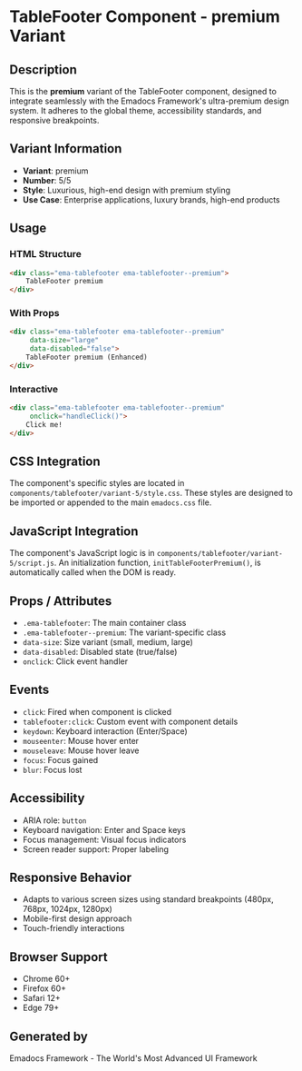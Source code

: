 # TableFooter Component - premium Variant

## Description
This is the **premium** variant of the TableFooter component, designed to integrate seamlessly with the Emadocs Framework's ultra-premium design system. It adheres to the global theme, accessibility standards, and responsive breakpoints.

## Variant Information
- **Variant**: premium
- **Number**: 5/5
- **Style**: Luxurious, high-end design with premium styling
- **Use Case**: Enterprise applications, luxury brands, high-end products

## Usage

### HTML Structure
```html
<div class="ema-tablefooter ema-tablefooter--premium">
    TableFooter premium
</div>
```

### With Props
```html
<div class="ema-tablefooter ema-tablefooter--premium" 
     data-size="large" 
     data-disabled="false">
    TableFooter premium (Enhanced)
</div>
```

### Interactive
```html
<div class="ema-tablefooter ema-tablefooter--premium" 
     onclick="handleClick()">
    Click me!
</div>
```

## CSS Integration
The component's specific styles are located in `components/tablefooter/variant-5/style.css`. These styles are designed to be imported or appended to the main `emadocs.css` file.

## JavaScript Integration
The component's JavaScript logic is in `components/tablefooter/variant-5/script.js`. An initialization function, `initTableFooterPremium()`, is automatically called when the DOM is ready.

## Props / Attributes
- `.ema-tablefooter`: The main container class
- `.ema-tablefooter--premium`: The variant-specific class
- `data-size`: Size variant (small, medium, large)
- `data-disabled`: Disabled state (true/false)
- `onclick`: Click event handler

## Events
- `click`: Fired when component is clicked
- `tablefooter:click`: Custom event with component details
- `keydown`: Keyboard interaction (Enter/Space)
- `mouseenter`: Mouse hover enter
- `mouseleave`: Mouse hover leave
- `focus`: Focus gained
- `blur`: Focus lost

## Accessibility
- ARIA role: `button`
- Keyboard navigation: Enter and Space keys
- Focus management: Visual focus indicators
- Screen reader support: Proper labeling

## Responsive Behavior
- Adapts to various screen sizes using standard breakpoints (480px, 768px, 1024px, 1280px)
- Mobile-first design approach
- Touch-friendly interactions

## Browser Support
- Chrome 60+
- Firefox 60+
- Safari 12+
- Edge 79+

## Generated by
Emadocs Framework - The World's Most Advanced UI Framework
